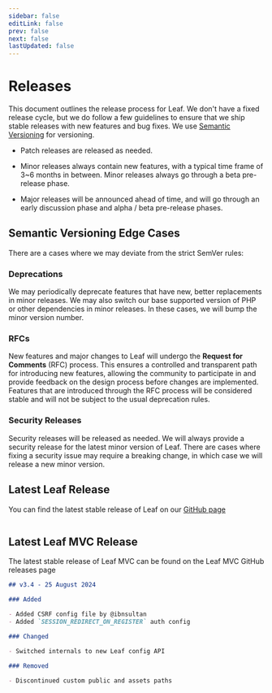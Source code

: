 ```yaml
---
sidebar: false
editLink: false
prev: false
next: false
lastUpdated: false
---
```


# Releases

This document outlines the release process for Leaf. We don't have a fixed release cycle, but we do follow a few guidelines to ensure that we ship stable releases with new features and bug fixes. We use [Semantic Versioning](https://semver.org/) for versioning.

- Patch releases are released as needed.

- Minor releases always contain new features, with a typical time frame of 3~6 months in between. Minor releases always go through a beta pre-release phase.

- Major releases will be announced ahead of time, and will go through an early discussion phase and alpha / beta pre-release phases.

## Semantic Versioning Edge Cases

There are a cases where we may deviate from the strict SemVer rules:

### Deprecations

We may periodically deprecate features that have new, better replacements in minor releases. We may also switch our base supported version of PHP or other dependencies in minor releases. In these cases, we will bump the minor version number.

### RFCs

New features and major changes to Leaf will undergo the **Request for Comments** (RFC) process. This ensures a controlled and transparent path for introducing new features, allowing the community to participate in and provide feedback on the design process before changes are implemented. Features that are introduced through the RFC process will be considered stable and will not be subject to the usual deprecation rules.

### Security Releases

Security releases will be released as needed. We will always provide a security release for the latest minor version of Leaf. There are cases where fixing a security issue may require a breaking change, in which case we will release a new minor version.

## Latest Leaf Release

You can find the latest stable release of Leaf on our [GitHub page](https://github.com/leafsphp/leaf/releases/latest)

```markdown:no-line-numbers
```

<script>
  if (typeof fetch !== "undefined") {
    fetch("https://api.github.com/repos/leafsphp/leaf/releases/latest")
    .then(res => res.json())
    .then(data => {
      // get item with class language-md
      document.querySelector(".language-markdown").childNodes.item(2).innerHTML = `<code># ${data.name}</code>\n<code>${data.body}</code>`;
      // innerHTML = ` - ${new Date(data.published_at).toLocaleDateString()} ${data.body}`;
    });
  }
</script>

## Latest Leaf MVC Release

The latest stable release of Leaf MVC can be found on the Leaf MVC GitHub releases page

```markdown
## v3.4 - 25 August 2024

### Added

- Added CSRF config file by @ibnsultan
- Added `SESSION_REDIRECT_ON_REGISTER` auth config

### Changed

- Switched internals to new Leaf config API

### Removed

- Discontinued custom public and assets paths
```
